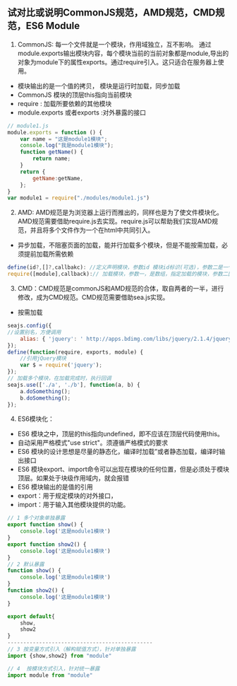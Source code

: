 ## 试对比或说明CommonJS规范，AMD规范，CMD规范，ES6 Module
1.  CommonJS: 每一个文件就是一个模块，作用域独立，互不影响。 通过module.exports输出模块内容，每个模块当前的当前对象都是module,导出的对象为module下的属性exports。通过require引入。这只适合在服务器上使用。
-   模块输出的是一个值的拷贝， 模块是运行时加载，同步加载
-   CommonJS 模块的顶层this指向当前模块
-   require : 加载所要依赖的其他模块
-   module.exports 或者exports :对外暴露的接口
```javascript
// module1.js
module.exports = function () {
    var name = "这是module1模块";
    console.log("我是module1模块");
    function getName() {
        return name;
    }
    return {
        getName:getName,
    };
}
var module1 = require("./modules/module1.js")
```
2.  AMD: AMD规范是为浏览器上运行而推出的，同样也是为了使文件模块化。AMD规范需要借助require.js去实现。require.js可以帮助我们实现AMD规范，并且将多个文件作为一个在html中共同引入。
-   异步加载，不阻塞页面的加载，能并行加载多个模块，但是不能按需加载，必须提前加载所需依赖
```javascript
define(id?,[]?,callbakc): //定义声明模块，参数id 模块id标识(可选)，参数二是一个数组（可选），依赖其他模块，最后是回调函数
require([module],callback):// 加载模块，参数一，是数组，指定加载的模块，参数二回调函数，模块加载完成后执行
```
3.  CMD：CMD规范是commonJS和AMD规范的合体，取自两者的一半，进行修改，成为CMD规范。CMD规范需要借助sea.js实现。
-   按需加载
```javascript
seajs.config({
//设置别名，方便调用
    alias: { 'jquery': ' http://apps.bdimg.com/libs/jquery/2.1.4/jquery.min.js' }
});
define(function(require, exports, module) {
    //引用jQuery模块
    var $ = require('jquery');
});
// 加载多个模块，在加载完成时，执行回调
seajs.use(['./a', './b'], function(a, b) {
    a.doSomething();
    b.doSomething();
});
```
4.  ES6模块化：
-   ES6 模块之中，顶层的this指向undefined，即不应该在顶层代码使用this。
-   自动采用严格模式"use strict"。须遵循严格模式的要求
-   ES6 模块的设计思想是尽量的静态化，编译时加载”或者静态加载，编译时输出接口
-   ES6 模块export、import命令可以出现在模块的任何位置，但是必须处于模块顶层。如果处于块级作用域内，就会报错
-   ES6 模块输出的是值的引用
-   export：用于规定模块的对外接口，
-   import：用于输入其他模块提供的功能。
```javascript
// 1 多个对象单独暴露
export function show() {
    console.log('这是module1模块')
}
export function show2() {
    console.log('这是module1模块')
}
// 2 默认暴露
function show() {
    console.log('这是module1模块')
}
function show2() {
    console.log('这是module1模块')
}

export default{
    show,
    show2
}
----------------------------------------------
// 3 按变量方式引入（解构赋值方式），针对单独暴露
import {show,show2} from "module"

// 4  按模块方式引入，针对统一暴露
import module from "module"
```
